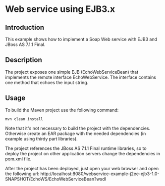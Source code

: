 Web service using EJB3.x
================================


Introduction
-------------------------

This example shows how to implement a Soap Web service with EJB3 and JBoss AS 7.1.1 Final.


Description
-------------------------

The project exposes one simple EJB (EchoWebServiceBean) that implements the remote interface EchoWebService. The interface contains one method that echoes the input string.



Usage
-------------------------

To build the Maven project use the following command:

	mvn clean install
	
Note that it's not necessary to build the project with the dependencies. Otherwise create an EAR package with the needed dependencies (in example using thirdy part libraries).

The project references the JBoss AS 7.1.1 Final runtime libraries, so to deploy the project on other application servers change the dependencies in pom.xml file.

After the project has been deployed, just open your web browser and open the following url:
http://localhost:8080/webservice-example-j2ee-ejb3-1.0-SNAPSHOT/EchoWS/EchoWebServiceBean?wsdl